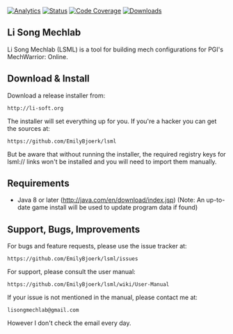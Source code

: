[![Analytics](https://ga-beacon.appspot.com/UA-47600899-2/github-page?flat)](https://github.com/igrigorik/ga-beacon)
[![Status](https://img.shields.io/travis/EmilyBjoerk/lsml.svg)](https://travis-ci.org/EmilyBjoerk/lsml)
[![Code Coverage](https://img.shields.io/codecov/c/github/EmilyBjoerk/lsml/develop.svg)](https://codecov.io/github/EmilyBjoerk/lsml?branch=develop)
[![Downloads](https://img.shields.io/github/EmilyBjoerk/lsml/latest/total.svg)](https://github.com/EmilyBjoerk/lsml/releases)

Li Song Mechlab
----------------
Li Song Mechlab (LSML) is a tool for building mech configurations for PGI's MechWarrior: Online. 

Download & Install
--------
Download a release installer from:
    
    http://li-soft.org

The installer will set everything up for you. If you're a hacker you can get the sources at:

    https://github.com/EmilyBjoerk/lsml

But be aware that without running the installer, the required registry keys for lsml:// links won't be installed and you will need to import them manually.

Requirements
------------
* Java 8 or later (http://java.com/en/download/index.jsp)
(Note: An up-to-date game install will be used to update program data if found)

Support, Bugs, Improvements
------------------
For bugs and feature requests, please use the issue tracker at:

    https://github.com/EmilyBjoerk/lsml/issues

For support, please consult the user manual:

    https://github.com/EmilyBjoerk/lsml/wiki/User-Manual

If your issue is not mentioned in the manual, please contact me at:

    lisongmechlab@gmail.com

However I don't check the email every day.

